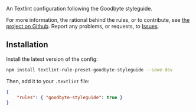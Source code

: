 
An Textlint configuration following the Goodbyte styleguide.

For more information, the rational behind the rules, or to contribute, see [the project on Github](https://github.com/GoodbyteCo/Styleguide). Report any problems, or requests, to [Issues](https://github.com/GoodbyteCo/Styleguide/issues).

## Installation

Install the latest version of the config: 

```bash
npm install textlint-rule-preset-goodbyte-styleguide --save-dev
```

Then, add it to your `.textlint` file:

```json
{
	"rules": { "goodbyte-styleguide": true }
}
```
